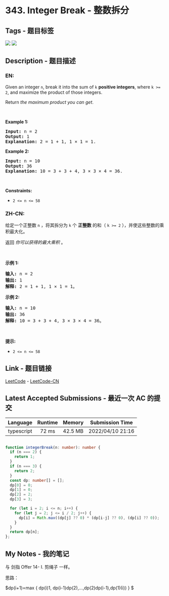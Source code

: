 
# 343. Integer Break - 整数拆分

## Tags - 题目标签

 <img src="https://img.shields.io/badge/Math-数学-blue.svg">   <img src="https://img.shields.io/badge/Dynamic Programming-动态规划-blue.svg">  


## Description - 题目描述

### EN:
<p>Given an integer <code>n</code>, break it into the sum of <code>k</code> <strong>positive integers</strong>, where <code>k &gt;= 2</code>, and maximize the product of those integers.</p>

<p>Return <em>the maximum product you can get</em>.</p>

<p>&nbsp;</p>
<p><strong>Example 1:</strong></p>

<pre>
<strong>Input:</strong> n = 2
<strong>Output:</strong> 1
<strong>Explanation:</strong> 2 = 1 + 1, 1 &times; 1 = 1.
</pre>

<p><strong>Example 2:</strong></p>

<pre>
<strong>Input:</strong> n = 10
<strong>Output:</strong> 36
<strong>Explanation:</strong> 10 = 3 + 3 + 4, 3 &times; 3 &times; 4 = 36.
</pre>

<p>&nbsp;</p>
<p><strong>Constraints:</strong></p>

<ul>
	<li><code>2 &lt;= n &lt;= 58</code></li>
</ul>


### ZH-CN:
<p>给定一个正整数&nbsp;<code>n</code>&nbsp;，将其拆分为 <code>k</code> 个 <strong>正整数</strong> 的和（&nbsp;<code>k &gt;= 2</code>&nbsp;），并使这些整数的乘积最大化。</p>

<p>返回 <em>你可以获得的最大乘积</em>&nbsp;。</p>

<p>&nbsp;</p>

<p><strong>示例 1:</strong></p>

<pre>
<strong>输入: </strong>n = 2
<strong>输出: </strong>1
<strong>解释: </strong>2 = 1 + 1, 1 × 1 = 1。</pre>

<p><strong>示例&nbsp;2:</strong></p>

<pre>
<strong>输入: </strong>n = 10
<strong>输出: </strong>36
<strong>解释: </strong>10 = 3 + 3 + 4, 3 ×&nbsp;3 ×&nbsp;4 = 36。</pre>

<p>&nbsp;</p>

<p><strong>提示:</strong></p>

<ul>
	<li><code>2 &lt;= n &lt;= 58</code></li>
</ul>



## Link - 题目链接

[LeetCode](https://leetcode.com/problems/integer-break/description/)  -  [LeetCode-CN](https://leetcode.cn/problems/integer-break/description/)
## Latest Accepted Submissions - 最近一次 AC 的提交


| Language | Runtime | Memory | Submission Time |
|:---:|:---:|:---:|:---:|
| typescript  | 72 ms | 42.5 MB | 2022/04/10 21:16 |

```typescript

function integerBreak(n: number): number {
  if (n === 2) {
    return 1;
  }
  if (n === 3) {
    return 2;
  }
  const dp: number[] = [];
  dp[0] = 0;
  dp[1] = 0;
  dp[2] = 2;
  dp[3] = 3;

  for (let i = 2; i <= n; i++) {
    for (let j = 2; j <= i / 2; j++) {
      dp[i] = Math.max((dp[j] ?? 0) * (dp[i-j] ?? 0), (dp[i] ?? 0));
    }
  }
  return dp[n];
};

```
## My Notes - 我的笔记


与 剑指 Offer 14- I. 剪绳子 一样。

思路：

$dp(i+1)=max \{ dp(i)1, dp(i-1)dp(2),...,dp(2)dp(i-1),dp(1)(i)) \} $


